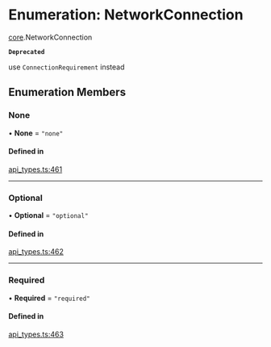 # Enumeration: NetworkConnection

[core](../modules/core.md).NetworkConnection

**`Deprecated`**

use `ConnectionRequirement` instead

## Enumeration Members

### None

• **None** = ``"none"``

#### Defined in

[api_types.ts:461](https://github.com/coda/packs-sdk/blob/main/api_types.ts#L461)

___

### Optional

• **Optional** = ``"optional"``

#### Defined in

[api_types.ts:462](https://github.com/coda/packs-sdk/blob/main/api_types.ts#L462)

___

### Required

• **Required** = ``"required"``

#### Defined in

[api_types.ts:463](https://github.com/coda/packs-sdk/blob/main/api_types.ts#L463)
